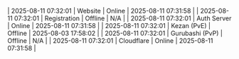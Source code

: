 | 2025-08-11 07:32:01 | Website | Online | 2025-08-11 07:31:58 |
| 2025-08-11 07:32:01 | Registration | Offline | N/A |
| 2025-08-11 07:32:01 | Auth Server | Online | 2025-08-11 07:31:58 |
| 2025-08-11 07:32:01 | Kezan (PvE) | Offline | 2025-08-03 17:58:02 |
| 2025-08-11 07:32:01 | Gurubashi (PvP) | Offline | N/A |
| 2025-08-11 07:32:01 | Cloudflare | Online | 2025-08-11 07:31:58 |
